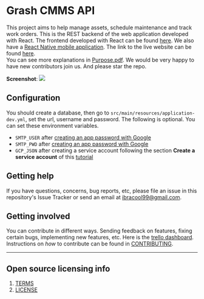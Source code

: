 # Grash CMMS API

This project aims to help manage assets, schedule maintenance and track work orders. This is the REST backend of the web
application developed with React. The frontend developed with React can be
found [here](https://github.com/Grashjs/frontend). We also have a [React Native
mobile application](https://github.com/Grashjs/mobile). The link to the live website can be found [here](https://grash-cmms.com).  
You can see more explanations in [Purpose.pdf](Purpose.pdf). We would be very happy to have new contributors join us.
And please star the repo.

**Screenshot**:
![](https://i.ibb.co/7tGYCtv/Screenshot-502.png)

## Configuration

You should create a database, then go to `src/main/resources/application-dev.yml`, set the url, username and password.
The following is optional. You can set these environment variables.

- `SMTP_USER` after [creating an app password with Google](https://support.google.com/accounts/answer/185833?hl=en)
- `SMTP_PWD` after [creating an app password with Google](https://support.google.com/accounts/answer/185833?hl=en)
- `GCP_JSON` after creating a service account following the section **Create a service account** of
  this [tutorial](https://medium.com/@raviyasas/spring-boot-file-upload-with-google-cloud-storage-5445ed91f5bc)

## Getting help

If you have questions, concerns, bug reports, etc, please file an issue in this repository's Issue Tracker or send an
email at ibracool99@gmail.com.

## Getting involved

You can contribute in different ways. Sending feedback on features, fixing certain bugs, implementing new features, etc.
Here is the [trello dashboard](https://trello.com/invite/b/dHcnX2Y0/ATTI9f361dff4298643df8ef3a80a1413c42E4308099/grash).
Instructions on _how_ to contribute can be found in [CONTRIBUTING](CONTRIBUTING.md).


----

## Open source licensing info

1. [TERMS](TERMS.md)
2. [LICENSE](LICENSE)
